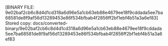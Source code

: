 [BINARY FILE: 9e02baf2cb6c8d4d1cd318a6d96e5a1cb63eb88e4679ee18f9cddada5ee7ba68581de8f9af56d13289453e86f534bfbab4f2856ff2bf1ebf4b51a3a6ef83]
Stored copy: docs/converted-binary/9e02baf2cb6c8d4d1cd318a6d96e5a1cb63eb88e4679ee18f9cddada5ee7ba68581de8f9af56d13289453e86f534bfbab4f2856ff2bf1ebf4b51a3a6ef83
